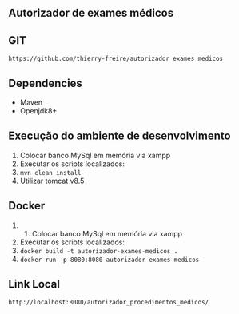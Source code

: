 ## Autorizador de exames médicos

## GIT
`https://github.com/thierry-freire/autorizador_exames_medicos`
## Dependencies
- Maven
- Openjdk8+

## Execução do ambiente de desenvolvimento
1. Colocar banco MySql em memória via xampp
2. Executar os scripts localizados: 
3. `mvn clean install`
4. Utilizar tomcat v8.5

## Docker
1. 1. Colocar banco MySql em memória via xampp
2. Executar os scripts localizados: 
3. `docker build -t autorizador-exames-medicos .`
4. `docker run -p 8080:8080 autorizador-exames-medicos`

## Link Local
`http://localhost:8080/autorizador_procedimentos_medicos/`
